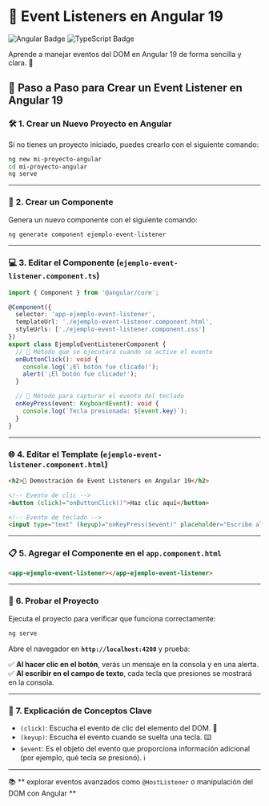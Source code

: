 # 🎯 **Event Listeners en Angular 19**

![Angular Badge](https://img.shields.io/badge/Angular-19-red?logo=angular)
![TypeScript Badge](https://img.shields.io/badge/TypeScript-5.0-blue?logo=typescript)

Aprende a manejar eventos del DOM en Angular 19 de forma sencilla y clara. 🚀

## 🧩 **Paso a Paso para Crear un Event Listener en Angular 19**

### 🛠️ **1. Crear un Nuevo Proyecto en Angular**
Si no tienes un proyecto iniciado, puedes crearlo con el siguiente comando:

```bash
ng new mi-proyecto-angular
cd mi-proyecto-angular
ng serve
```

---

### 📄 **2. Crear un Componente**
Genera un nuevo componente con el siguiente comando:

```bash
ng generate component ejemplo-event-listener
```

---

### 💻 **3. Editar el Componente** (`ejemplo-event-listener.component.ts`)

```typescript
import { Component } from '@angular/core';

@Component({
  selector: 'app-ejemplo-event-listener',
  templateUrl: './ejemplo-event-listener.component.html',
  styleUrls: ['./ejemplo-event-listener.component.css']
})
export class EjemploEventListenerComponent {
  // 🎯 Método que se ejecutará cuando se active el evento
  onButtonClick(): void {
    console.log('¡El botón fue clicado!');
    alert('¡El botón fue clicado!');
  }

  // 🎯 Método para capturar el evento del teclado
  onKeyPress(event: KeyboardEvent): void {
    console.log(`Tecla presionada: ${event.key}`);
  }
}
```

---

### 🌐 **4. Editar el Template** (`ejemplo-event-listener.component.html`)

```html
<h2>🎯 Demostración de Event Listeners en Angular 19</h2>

<!-- Evento de clic -->
<button (click)="onButtonClick()">Haz clic aquí</button>

<!-- Evento de teclado -->
<input type="text" (keyup)="onKeyPress($event)" placeholder="Escribe algo aquí">
```

---

### 📋 **5. Agregar el Componente en el `app.component.html`**

```html
<app-ejemplo-event-listener></app-ejemplo-event-listener>
```

---

### 🚀 **6. Probar el Proyecto**
Ejecuta el proyecto para verificar que funciona correctamente:

```bash
ng serve
```

Abre el navegador en **`http://localhost:4200`** y prueba:

✅ **Al hacer clic en el botón**, verás un mensaje en la consola y en una alerta.  
✅ **Al escribir en el campo de texto**, cada tecla que presiones se mostrará en la consola.

---

### 🔎 **7. Explicación de Conceptos Clave**
- `(click)`: Escucha el evento de clic del elemento del DOM. 🔘
- `(keyup)`: Escucha el evento cuando se suelta una tecla. ⌨️
- `$event`: Es el objeto del evento que proporciona información adicional (por ejemplo, qué tecla se presionó). ℹ️

---

📚 ** explorar eventos avanzados como `@HostListener` o manipulación del DOM con Angular ** 
